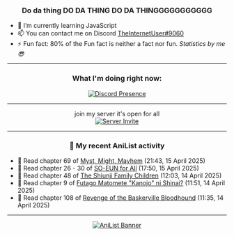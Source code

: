 <div align="center">

### Do da thing DO DA THING DO DA THINGGGGGGGGGGG
</div>

- 🌱 I’m currently learning JavaScript
- 📫 You can contact me on Discord [TheInternetUser#9060](https://discord.com/users/534117072796385300)
- ⚡ Fun fact: 80% of the Fun fact is neither a fact nor fun. _Statistics by me 😎_
<hr>

<div align="center">

### What I'm doing right now:
[![Discord Presence](https://lanyard.cnrad.dev/api/534117072796385300)](https://discord.com/users/534117072796385300)
<hr>

join my server it's open for all <br>
[![Server Invite](https://invidget.switchblade.xyz/bfYgVHxrSs)](https://discord.gg/bfYgVHxrSs)

<hr>
  
### 🌸 My recent AniList activity

</div>

<!-- ANILIST_ACTIVITY:start -->

-   📖 Read chapter 69 of [Myst, Might, Mayhem](https://anilist.co/manga/175946) (21:43, 15 April 2025)
-   📖 Read chapter 26 - 30 of [SO-EUN for All](https://anilist.co/manga/179218) (17:50, 15 April 2025)
-   📖 Read chapter 48 of [The Shiunji Family Children](https://anilist.co/manga/144374) (12:03, 14 April 2025)
-   📖 Read chapter 9 of [Futago Matomete "Kanojo" ni Shinai?](https://anilist.co/manga/177186) (11:51, 14 April 2025)
-   📖 Read chapter 108 of [Revenge of the Baskerville Bloodhound](https://anilist.co/manga/163824) (11:35, 14 April 2025)

<!-- ANILIST_ACTIVITY:end -->
<hr>

<div align="center">

[![AniList Banner](https://img.anili.st/User/929966)](https://anilist.co/user/TheInternetUser)

<!-- ![Profile views](https://gpvc.arturio.dev/TheInternetUse7) Since 2023-01-09 -->
<br>


</div>
